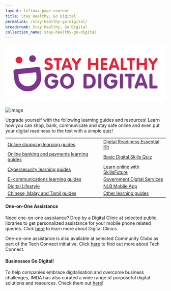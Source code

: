 ```yaml
---
layout: leftnav-page-content
title: Stay Healthy, Go Digital
permalink: /stay-healthy-go-digital/
breadcrumb: Stay Healthy, Go Digital
collection_name: stay-healthy-go-digital
---
```


![image](/images/stay-healthy-go-digital/SHGD-logoFC.png)

![image](/images/stay-healthy-go-digital/main.jpg)

Upgrade yourself with the following learning guides and resources! Learn how you can shop, bank, communicate and stay safe online and even put your digital readiness to the test with a simple quiz!

<table>
<tr>
  <td><a href="https://imsilver.imda.gov.sg/learn-digital-skills/learn-online/online-shopping/" target="_blank">Online shopping learning guides</a></td>
  <td><a href="https://imsilver.imda.gov.sg/digital-readiness-essential-kit" target="_blank">Digital Readiness Essential Kit</a></td></tr>
<tr>
  <td><a href="https://imsilver.imda.gov.sg/learn-digital-skills/learn-online/digital-transactions-bds/" target="_blank">Online banking and payments learning guides</a></td>
  <td><a href="https://confirmation.gevme.com/BDS_Quiz/landing/" target="_blank">Basic Digital Skills Quiz</a></td>
</tr>
<tr>
  <td><a href="https://imsilver.imda.gov.sg/learn-digital-skills/learn-online/cyber-security-bds/" target="_blank">Cybersecurity learning guides</a></td>
  <td><a href="https://myskillsfuture.sg/content/portal/en/career-resources/career-resources/campaigns/learn-online-with-skillsfuture.html/" target="_blank">Learn online with SkillsFuture</a></td>
</tr>
<tr>
  <td><a href="https://imsilver.imda.gov.sg/learn-digital-skills/learn-online/e-communications-bds/" target="_blank">E-communications learning guides</a></td>
  <td><a href="https://imsilver.imda.gov.sg/learn-digital-skills/learn-online/government-digital-services-bds/" target="_blank">Government Digital Services</a></td>
</tr>
<tr>
  <td><a href="https://imsilver.imda.gov.sg/learn-digital-skills/learn-online/digital-lifestyle/" target="_blank">Digital Lifestyle</a></td>
  <td><a href="https://mobileapp.nlb.gov.sg/" target="_blank">NLB Mobile App</a></td>
</tr>
<tr>
  <td><a href="https://imsilver.imda.gov.sg/learn-digital-skills/learn-online/chinese-malay-tamil-learning-content/" target="_blank">Chinese, Malay and Tamil guides</a></td>
  <td><a href="https://imsilver.imda.gov.sg/learn-digital-skills/learn-online/overview/" target="_blank">Other learning guides</a></td>
</tr>
</table>

#### One-on-One Assistance

Need one-on-one assistance? Drop by a Digital Clinic at selected public libraries to get personalized assistance for your mobile phone related queries. Click <a href="http://imsilver.sg/dc" target="_blank">here</a> to learn more about Digital Clinics.

One-on-one assistance is also available at selected Community Clubs as part of the Tech Connect initiative. Click <a href="https://www.pa.gov.sg/engage/connect-with-government/tech-connect-brochures" target="_blank">here</a> to find out more about Tech Connect.


#### Businesses Go Digital!

To help companies embrace digitalisation and overcome business challenges, IMDA has also curated a wide range of purposeful digital solutions and resources. Check them out <a href="https://www.imda.gov.sg/bizgodigital" target="_blank">here</a>!
